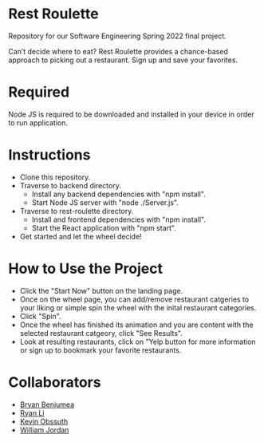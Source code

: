 # Rest Roulette
Repository for our Software Engineering Spring 2022 final project.

Can’t decide where to eat?
Rest Roulette provides a chance-based approach to picking out a restaurant.
Sign up and save your favorites.

# Required 
Node JS is required to be downloaded and installed in your device in order to run application.

# Instructions 
* Clone this repository.
* Traverse to backend directory.
  * Install any backend dependencies with "npm install".
  * Start Node JS server with "node ./Server.js". 
* Traverse to rest-roulette directory.
  * Install and frontend dependencies with "npm install". 
  * Start the React application with "npm start". 
* Get started and let the wheel decide!

# How to Use the Project
* Click the "Start Now" button on the landing page.
* Once on the wheel page, you can add/remove restaurant catgeries to your liking or simple spin the wheel with the inital restaurant categories.
* Click "Spin".
* Once the wheel has finished its animation and you are content with the selected restaurant catgeory, click "See Results".
* Look at resulting restaurants, click on "Yelp button for more information or sign up to bookmark your favorite restaurants. 

# Collaborators 
* [Bryan Benjumea](https://github.com/BryanBH)
* [Ryan Li](https://github.com/ryanli189)
* [Kevin Obssuth](https://github.com/kevinobssuth)
* [William Jordan](https://github.com/JordanW1atWIT)

